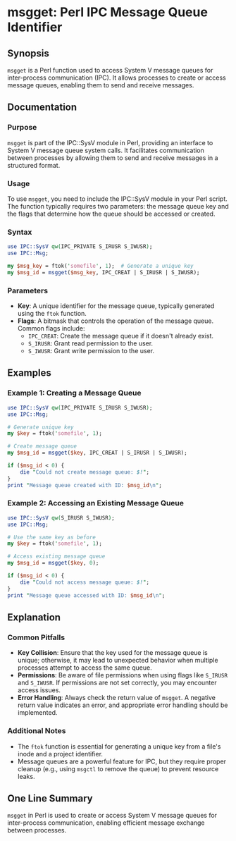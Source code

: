 <!--
Meta Description: # msgget: Perl IPC Message Queue Identifier ## Synopsis `msgget` is a Perl function used to access System V message queues for inter-process communica...
Meta Keywords: message, queue, key, ipc, msgget
-->

# msgget: Perl IPC Message Queue Identifier

## Synopsis
`msgget` is a Perl function used to access System V message queues for inter-process communication (IPC). It allows processes to create or access message queues, enabling them to send and receive messages.

## Documentation
### Purpose
`msgget` is part of the IPC::SysV module in Perl, providing an interface to System V message queue system calls. It facilitates communication between processes by allowing them to send and receive messages in a structured format.

### Usage
To use `msgget`, you need to include the IPC::SysV module in your Perl script. The function typically requires two parameters: the message queue key and the flags that determine how the queue should be accessed or created.

### Syntax
```perl
use IPC::SysV qw(IPC_PRIVATE S_IRUSR S_IWUSR);
use IPC::Msg;

my $msg_key = ftok('somefile', 1);  # Generate a unique key
my $msg_id = msgget($msg_key, IPC_CREAT | S_IRUSR | S_IWUSR);
```

### Parameters
- **Key**: A unique identifier for the message queue, typically generated using the `ftok` function.
- **Flags**: A bitmask that controls the operation of the message queue. Common flags include:
  - `IPC_CREAT`: Create the message queue if it doesn't already exist.
  - `S_IRUSR`: Grant read permission to the user.
  - `S_IWUSR`: Grant write permission to the user.

## Examples
### Example 1: Creating a Message Queue
```perl
use IPC::SysV qw(IPC_PRIVATE S_IRUSR S_IWUSR);
use IPC::Msg;

# Generate unique key
my $key = ftok('somefile', 1);

# Create message queue
my $msg_id = msgget($key, IPC_CREAT | S_IRUSR | S_IWUSR);

if ($msg_id < 0) {
    die "Could not create message queue: $!";
}
print "Message queue created with ID: $msg_id\n";
```

### Example 2: Accessing an Existing Message Queue
```perl
use IPC::SysV qw(S_IRUSR S_IWUSR);
use IPC::Msg;

# Use the same key as before
my $key = ftok('somefile', 1);

# Access existing message queue
my $msg_id = msgget($key, 0);

if ($msg_id < 0) {
    die "Could not access message queue: $!";
}
print "Message queue accessed with ID: $msg_id\n";
```

## Explanation
### Common Pitfalls
- **Key Collision**: Ensure that the key used for the message queue is unique; otherwise, it may lead to unexpected behavior when multiple processes attempt to access the same queue.
- **Permissions**: Be aware of file permissions when using flags like `S_IRUSR` and `S_IWUSR`. If permissions are not set correctly, you may encounter access issues.
- **Error Handling**: Always check the return value of `msgget`. A negative return value indicates an error, and appropriate error handling should be implemented.

### Additional Notes
- The `ftok` function is essential for generating a unique key from a file's inode and a project identifier.
- Message queues are a powerful feature for IPC, but they require proper cleanup (e.g., using `msgctl` to remove the queue) to prevent resource leaks.

## One Line Summary
`msgget` in Perl is used to create or access System V message queues for inter-process communication, enabling efficient message exchange between processes.